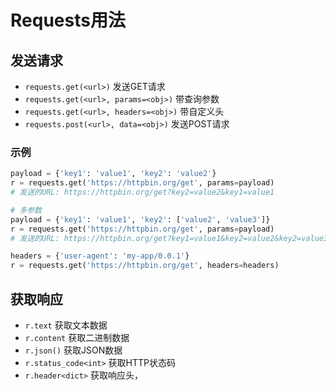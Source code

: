 

# Requests用法


## 发送请求

* `requests.get(<url>)`  发送GET请求
* `requests.get(<url>, params=<obj>)` 带查询参数
* `requests.get(<url>, headers=<obj>)` 带自定义头
* `requests.post(<url>, data=<obj>)`  发送POST请求


### 示例
```py
payload = {'key1': 'value1', 'key2': 'value2'}
r = requests.get('https://httpbin.org/get', params=payload)
# 发送的URL: https://httpbin.org/get?key2=value2&key1=value1

# 多参数
payload = {'key1': 'value1', 'key2': ['value2', 'value3']}
r = requests.get('https://httpbin.org/get', params=payload)
# 发送的URL: https://httpbin.org/get?key1=value1&key2=value2&key2=value3

headers = {'user-agent': 'my-app/0.0.1'}
r = requests.get('https://httpbin.org/get', headers=headers)
```


## 获取响应

* `r.text`  获取文本数据
* `r.content` 获取二进制数据
* `r.json()` 获取JSON数据
* `r.status_code<int>` 获取HTTP状态码
* `r.header<dict>`  获取响应头，